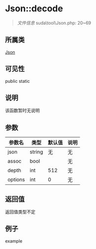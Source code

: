 # Json::decode



> *文件信息* suda\tool\Json.php: 20~69

## 所属类 

[Json](../Json.md)

## 可见性

 public static

## 说明

该函数暂时无说明


## 参数


| 参数名 | 类型 | 默认值 | 说明 |
|--------|-----|-------|-------|
| json |  string | 无 | 无 |
| assoc |  bool |  | 无 |
| depth |  int | 512 | 无 |
| options |  int | 0 | 无 |



## 返回值

返回值类型不定


## 例子

example